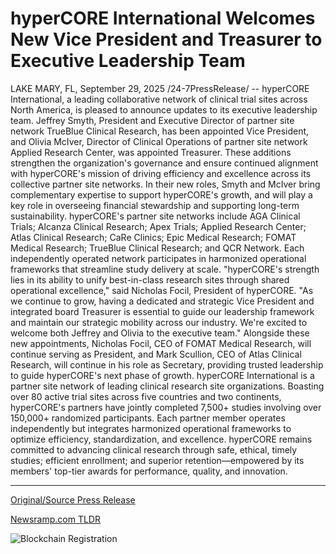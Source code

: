 # hyperCORE International Welcomes New Vice President and Treasurer to Executive Leadership Team

LAKE MARY, FL, September 29, 2025 /24-7PressRelease/ -- hyperCORE International, a leading collaborative network of clinical trial sites across North America, is pleased to announce updates to its executive leadership team. Jeffrey Smyth, President and Executive Director of partner site network TrueBlue Clinical Research, has been appointed Vice President, and Olivia McIver, Director of Clinical Operations of partner site network Applied Research Center, was appointed Treasurer. These additions strengthen the organization's governance and ensure continued alignment with hyperCORE's mission of driving efficiency and excellence across its collective partner site networks. In their new roles, Smyth and McIver bring complementary expertise to support hyperCORE's growth, and will play a key role in overseeing financial stewardship and supporting long-term sustainability.  hyperCORE's partner site networks include AGA Clinical Trials; Alcanza Clinical Research; Apex Trials; Applied Research Center; Atlas Clinical Research; CaRe Clinics; Epic Medical Research; FOMAT Medical Research; TrueBlue Clinical Research; and QCR Network. Each independently operated network participates in harmonized operational frameworks that streamline study delivery at scale.  "hyperCORE's strength lies in its ability to unify best-in-class research sites through shared operational excellence," said Nicholas Focil, President of hyperCORE. "As we continue to grow, having a dedicated and strategic Vice President and integrated board Treasurer is essential to guide our leadership framework and maintain our strategic mobility across our industry. We're excited to welcome both Jeffrey and Olivia to the executive team."  Alongside these new appointments, Nicholas Focil, CEO of FOMAT Medical Research, will continue serving as President, and Mark Scullion, CEO of Atlas Clinical Research, will continue in his role as Secretary, providing trusted leadership to guide hyperCORE's next phase of growth.  hyperCORE International is a partner site network of leading clinical research site organizations. Boasting over 80 active trial sites across five countries and two continents, hyperCORE's partners have jointly completed 7,500+ studies involving over 150,000+ randomized participants. Each partner member operates independently but integrates harmonized operational frameworks to optimize efficiency, standardization, and excellence.  hyperCORE remains committed to advancing clinical research through safe, ethical, timely studies; efficient enrollment; and superior retention—empowered by its members' top-tier awards for performance, quality, and innovation. 

---

[Original/Source Press Release](https://www.24-7pressrelease.com/press-release/527225/hypercore-international-welcomes-new-vice-president-and-treasurer-to-executive-leadership-team)
                    

[Newsramp.com TLDR](https://newsramp.com/curated-news/hypercore-international-strengthens-leadership-team-with-key-executive-appointments/b912376b3fa2e09c8401acb544174b38) 

 

 



![Blockchain Registration](https://cdn.newsramp.app/24-7PressRelease/qrcode/259/29/riftZBS9.webp)